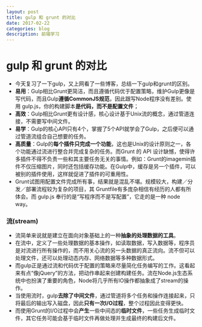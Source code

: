 ```yaml
---
layout: post
title: gulp 和 grunt 的对比
date: 2017-02-22
categories: blog
description: 前端学习
---
```


# gulp 和 grunt 的对比          
 - 今天复习了一下gulp，又上网看了一些博客，总结一下gulp和grunt的区别。          
 - **易用**：Gulp相比Grunt更简洁，而且遵循代码优于配置策略，维护Gulp更像是写代码，而且Gulp**遵循CommonJS规范**，因此跟写Node程序没有差别。使用 gulp.js，你的构建脚本**是代码，而不是配置文件**；          
 - **高效**：Gulp相比Grunt更有设计感，核心设计基于Unix流的概念，通过管道连接，不需要写中间文件。          
 - **易学**：Gulp的核心API只有4个，掌握了5个API就学会了Gulp，之后便可以通过管道流组合自己想要的任务。          
 - **高质量**：Gulp的**每个插件只完成一个功能**，这也是Unix的设计原则之一，各个功能通过流进行整合并完成复杂的任务。而Grunt 的 API 设计缺憾，使得许多插件不得不负责一些和其主要任务无关的事情。例如：Grunt的imagemin插件不仅压缩图片，同时还包括缓存功能。在Gulp中，缓存是另一个插件，可以被别的插件使用，这样就促进了插件的可重用性。          
 - Grunt试图用配置文件完成所有事，结果就是混乱不堪。规模较大，构建／分发／部署流程较为复杂的项目，其 Gruntfile有多庞杂相信有经历的人都有所体会。而 gulp.js 奉行的是“写程序而不是写配置”，它走的是一种 node way。          

### 流(stream)          
 - 流简单来说就是建立在面向对象基础上的一种**抽象的处理数据的工具**。          
 - 在流中，定义了一些处理数据的基本操作，如读取数据，写入数据等，程序员是对流进行所有操作的，而不用关心流的另一头数据的真正流向。流不但可以处理文件，还可以处理动态内存、网络数据等多种数据形式。          
 - 而gulp正是通过流和代码优于配置的策略来尽量简化任务编写的工作。这看起来有点“像jQuery”的方法，把动作串起来创建构建任务。流在Node.js生态系统中也扮演了重要的角色，Node将几乎所有IO操作都抽象成了stream的操作。          
 - 当使用流时，gulp**去除了中间文件**，通过管道将多个任务和操作连接起来，只将最后的输出写入磁盘，因此**只有一次I/O过程**，整个过程因此变得更快。          
 - 而使用Grunt的I/O过程中会**产生**一些中间态的**临时文件**，一些任务生成临时文件，其它任务可能会基于临时文件再做处理并生成最终的构建后文件。          
